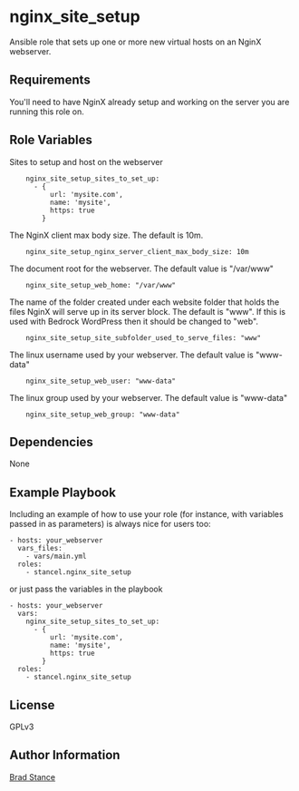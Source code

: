 nginx_site_setup
=========

Ansible role that sets up one or more new virtual hosts on an NginX webserver.

Requirements
------------

You'll need to have NginX already setup and working on the server you are running this role on.

Role Variables
--------------

Sites to setup and host on the webserver
```
	nginx_site_setup_sites_to_set_up:
	  - {
		  url: 'mysite.com',
		  name: 'mysite',
		  https: true
		}
```

The NginX client max body size. The default is 10m.
```
	nginx_site_setup_nginx_server_client_max_body_size: 10m
```

The document root for the webserver. The default value is "/var/www"
```
	nginx_site_setup_web_home: "/var/www"
```

The name of the folder created under each website folder that holds the files NginX will serve up in its server block. The default is "www". If this is used with Bedrock WordPress then it should be changed to "web".
```
	nginx_site_setup_site_subfolder_used_to_serve_files: "www"
```

The linux username used by your webserver. The default value is "www-data"
```
	nginx_site_setup_web_user: "www-data"
```

The linux group used by your webserver. The default value is "www-data"
```
	nginx_site_setup_web_group: "www-data"
```


Dependencies
------------

None

Example Playbook
----------------

Including an example of how to use your role (for instance, with variables passed in as parameters) is always nice for users too:

	- hosts: your_webserver
	  vars_files:
	    - vars/main.yml
	  roles:
	    - stancel.nginx_site_setup 

or just pass the variables in the playbook

	- hosts: your_webserver 
	  vars:
        nginx_site_setup_sites_to_set_up:
          - {
              url: 'mysite.com',
              name: 'mysite',
              https: true
		    }
	  roles:
	    - stancel.nginx_site_setup

License
-------

GPLv3

Author Information
------------------

[Brad Stance](https://github.com/stancel)
